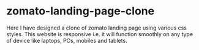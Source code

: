# zomato-landing-page-clone

Here I have designed a clone of zomato landing page using various css styles.
This website is responsive i.e. it will function smoothly on any type of device like laptops, PCs, mobiles and tablets.
